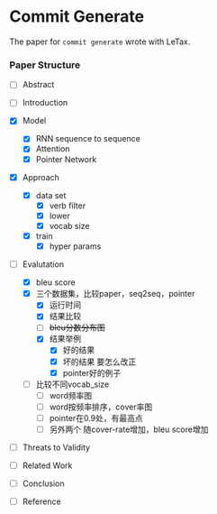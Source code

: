 # Commit  Generate

The paper for `commit generate` wrote with LeTax.



### Paper Structure

- [ ] Abstract
- [ ] Introduction
- [x] Model
  - [x] RNN sequence to sequence
  - [x] Attention
  - [x] Pointer Network
- [x] Approach
  - [x] data set
    - [x] verb filter
    - [x] lower
    - [x] vocab size
  - [x] train
    - [x] hyper params
- [ ] Evalutation
  - [x] bleu score
  - [x] 三个数据集，比较paper，seq2seq，pointer
    - [x] 运行时间
    - [x] 结果比较
    - [ ] ~~bleu分数分布图~~
    - [x] 结果举例
      - [x] 好的结果
      - [x] 坏的结果 要怎么改正
      - [x] pointer好的例子
  - [ ] 比较不同vocab_size
    - [ ] word频率图
    - [ ] word按频率排序，cover率图
    - [ ] pointer在0.9处，有最高点
    - [ ] 另外两个 随cover-rate增加，bleu score增加
- [ ] Threats to Validity
- [ ] Related Work
- [ ] Conclusion
- [ ] Reference

